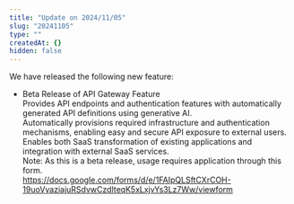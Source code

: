 ```yaml
---
title: "Update on 2024/11/05"
slug: "20241105"
type: ""
createdAt: {}
hidden: false
---
```


We have released the following new feature:

- Beta Release of API Gateway Feature  
  Provides API endpoints and authentication features with automatically generated API definitions using generative AI.  
  Automatically provisions required infrastructure and authentication mechanisms, enabling easy and secure API exposure to external users.  
  Enables both SaaS transformation of existing applications and integration with external SaaS services.  
  Note: As this is a beta release, usage requires application through this form.  
  https://docs.google.com/forms/d/e/1FAIpQLSftCXrCOH-19uoVyaziajuRSdvwCzdlteqK5xLxjvYs3Lz7Ww/viewform